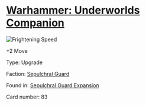 # [Warhammer: Underworlds Companion](https://guidokessels.github.io/wh-underworlds)

  

![Frightening Speed](https://warhammerunderworlds.com/wp-content/uploads/sites/6/2017/12/083_ENG-Frightening-Speed.png)

+2 Move

Type: Upgrade

Faction: [Sepulchral Guard](https://guidokessels.github.io/wh-underworlds/factions/sepulchral-guard.md)

Found in: [Sepulchral Guard Expansion](https://guidokessels.github.io/wh-underworlds/locations/sepulchral-guard-expansion.md)

Card number: 83
